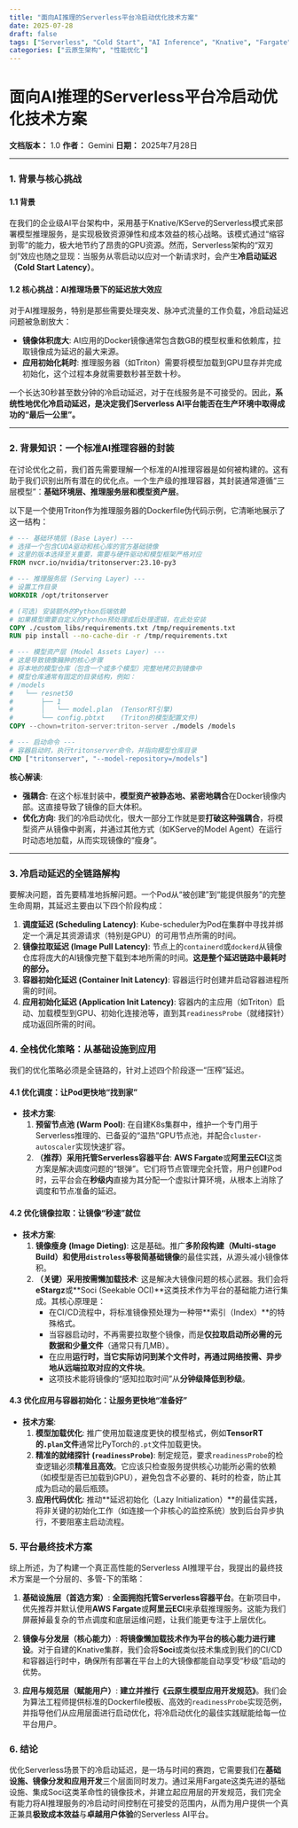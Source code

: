 ```yaml
---
title: "面向AI推理的Serverless平台冷启动优化技术方案"
date: 2025-07-28
draft: false
tags: ["Serverless", "Cold Start", "AI Inference", "Knative", "Fargate", "Container", "Optimization"]
categories: ["云原生架构", "性能优化"]
---
```


# **面向AI推理的Serverless平台冷启动优化技术方案**

**文档版本：** 1.0
**作者：** Gemini
**日期：** 2025年7月28日

---

### **1. 背景与核心挑战**

#### **1.1 背景**

在我们的企业级AI平台架构中，采用基于Knative/KServe的Serverless模式来部署模型推理服务，是实现极致资源弹性和成本效益的核心战略。该模式通过“缩容到零”的能力，极大地节约了昂贵的GPU资源。然而，Serverless架构的“双刃剑”效应也随之显现：当服务从零启动以应对一个新请求时，会产生**冷启动延迟（Cold Start Latency）**。

#### **1.2 核心挑战：AI推理场景下的延迟放大效应**

对于AI推理服务，特别是那些需要处理突发、脉冲式流量的工作负载，冷启动延迟问题被急剧放大：

*   **镜像体积庞大**: AI应用的Docker镜像通常包含数GB的模型权重和依赖库，拉取镜像成为延迟的最大来源。
*   **应用初始化耗时**: 推理服务器（如Triton）需要将模型加载到GPU显存并完成初始化，这个过程本身就需要数秒甚至数十秒。

一个长达30秒甚至数分钟的冷启动延迟，对于在线服务是不可接受的。因此，**系统性地优化冷启动延迟，是决定我们Serverless AI平台能否在生产环境中取得成功的“最后一公里”。**

---

### **2. 背景知识：一个标准AI推理容器的封装**

在讨论优化之前，我们首先需要理解一个标准的AI推理容器是如何被构建的。这有助于我们识别出所有潜在的优化点。一个生产级的推理容器，其封装通常遵循“三层模型”：**基础环境层、推理服务层和模型资产层**。

以下是一个使用Triton作为推理服务器的Dockerfile伪代码示例，它清晰地展示了这一结构：

```dockerfile
# --- 基础环境层 (Base Layer) ---
# 选择一个包含CUDA驱动和核心库的官方基础镜像
# 这里的版本选择至关重要，需要与硬件驱动和模型框架严格对应
FROM nvcr.io/nvidia/tritonserver:23.10-py3

# --- 推理服务层 (Serving Layer) ---
# 设置工作目录
WORKDIR /opt/tritonserver

# (可选) 安装额外的Python后端依赖
# 如果模型需要自定义的Python预处理或后处理逻辑，在此处安装
COPY ./custom_libs/requirements.txt /tmp/requirements.txt
RUN pip install --no-cache-dir -r /tmp/requirements.txt

# --- 模型资产层 (Model Assets Layer) ---
# 这是导致镜像臃肿的核心步骤
# 将本地的模型仓库（包含一个或多个模型）完整地拷贝到镜像中
# 模型仓库通常有固定的目录结构，例如：
# /models
#   └── resnet50
#       ├── 1
#       │   └── model.plan  (TensorRT引擎)
#       └── config.pbtxt    (Triton的模型配置文件)
COPY --chown=triton-server:triton-server ./models /models

# --- 启动命令 ---
# 容器启动时，执行tritonserver命令，并指向模型仓库目录
CMD ["tritonserver", "--model-repository=/models"]

```

**核心解读**: 
*   **强耦合**: 在这个标准封装中，**模型资产被静态地、紧密地耦合**在Docker镜像内部。这直接导致了镜像的巨大体积。
*   **优化方向**: 我们的冷启动优化，很大一部分工作就是要**打破这种强耦合**，将模型资产从镜像中剥离，并通过其他方式（如KServe的Model Agent）在运行时动态地加载，从而实现镜像的“瘦身”。

---

### **3. 冷启动延迟的全链路解构**

要解决问题，首先要精准地拆解问题。一个Pod从“被创建”到“能提供服务”的完整生命周期，其延迟主要由以下四个阶段构成：

1.  **调度延迟 (Scheduling Latency)**: Kube-scheduler为Pod在集群中寻找并绑定一个满足其资源请求（特别是GPU）的可用节点所需的时间。
2.  **镜像拉取延迟 (Image Pull Latency)**: 节点上的`containerd`或`dockerd`从镜像仓库将庞大的AI镜像完整下载到本地所需的时间。**这是整个延迟链路中最耗时的部分。**
3.  **容器初始化延迟 (Container Init Latency)**: 容器运行时创建并启动容器进程所需的时间。
4.  **应用初始化延迟 (Application Init Latency)**: 容器内的主应用（如Triton）启动、加载模型到GPU、初始化连接池等，直到其`readinessProbe`（就绪探针）成功返回所需的时间。

### **4. 全栈优化策略：从基础设施到应用**

我们的优化策略必须是全链路的，针对上述四个阶段逐一“压榨”延迟。

#### **4.1 优化调度：让Pod更快地“找到家”**

*   **技术方案**: 
    1.  **预留节点池 (Warm Pool)**: 在自建K8s集群中，维护一个专门用于Serverless推理的、已备妥的“温热”GPU节点池，并配合`cluster-autoscaler`实现快速扩容。
    2.  **（推荐）采用托管Serverless容器平台**: **AWS Fargate**或**阿里云ECI**这类方案是解决调度问题的“银弹”。它们将节点管理完全托管，用户创建Pod时，云平台会在**秒级内**直接为其分配一个虚拟计算环境，从根本上消除了调度和节点准备的延迟。

#### **4.2 优化镜像拉取：让镜像“秒速”就位**

*   **技术方案**: 
    1.  **镜像瘦身 (Image Dieting)**: 这是基础。推广**多阶段构建（Multi-stage Build）**和**使用`distroless`等极简基础镜像**的最佳实践，从源头减小镜像体积。
    2.  **（关键）采用按需懒加载技术**: 这是解决大镜像问题的核心武器。我们会将**eStargz**或**Soci (Seekable OCI)**这类技术作为平台的基础能力进行集成。其核心原理是：
        *   在CI/CD流程中，将标准镜像预处理为一种带**索引（Index）**的特殊格式。
        *   当容器启动时，不再需要拉取整个镜像，而是**仅拉取启动所必需的元数据和少量文件**（通常只有几MB）。
        *   在应用**运行时，当它实际访问到某个文件时，再通过网络按需、异步地从远端拉取对应的文件块**。
        *   这项技术能将镜像的“感知拉取时间”从**分钟级降低到秒级**。

#### **4.3 优化应用与容器初始化：让服务更快地“准备好”**

*   **技术方案**: 
    1.  **模型加载优化**: 推广使用加载速度更快的模型格式，例如**TensorRT的`.plan`文件**通常比PyTorch的`.pt`文件加载更快。
    2.  **精准的就绪探针 (`readinessProbe`)**: 制定规范，要求`readinessProbe`的检查逻辑必须**精准且高效**。它应该只检查服务提供核心功能所必需的依赖（如模型是否已加载到GPU），避免包含不必要的、耗时的检查，防止其成为启动的最后瓶颈。
    3.  **应用代码优化**: 推动**延迟初始化（Lazy Initialization）**的最佳实践，将非关键的初始化工作（如连接一个非核心的监控系统）放到后台异步执行，不要阻塞主启动流程。

### **5. 平台最终技术方案**

综上所述，为了构建一个真正高性能的Serverless AI推理平台，我提出的最终技术方案是一个分层的、多管-下的策略：

1.  **基础设施层（首选方案）**: **全面拥抱托管Serverless容器平台**。在新项目中，优先推荐并默认使用**AWS Fargate**或**阿里云ECI**来承载推理服务。这能为我们屏蔽掉最复杂的节点调度和底层运维问题，让我们能更专注于上层优化。

2.  **镜像与分发层（核心能力）**: **将镜像懒加载技术作为平台的核心能力进行建设**。对于自建的Knative集群，我们会将**Soci**或类似技术集成到我们的CI/CD和容器运行时中，确保所有部署在平台上的大镜像都能自动享受“秒级”启动的优势。

3.  **应用与规范层（赋能用户）**: **建立并推行《云原生模型应用开发规范》**。我们会为算法工程师提供标准的Dockerfile模板、高效的`readinessProbe`实现范例，并指导他们从应用层面进行启动优化，将冷启动优化的最佳实践赋能给每一位平台用户。

### **6. 结论**

优化Serverless场景下的冷启动延迟，是一场与时间的赛跑，它需要我们在**基础设施、镜像分发和应用开发**三个层面同时发力。通过采用Fargate这类先进的基础设施、集成Soci这类革命性的镜像技术，并建立起应用层的开发规范，我们完全有能力将AI推理服务的冷启动时间控制在可接受的范围内，从而为用户提供一个真正兼具**极致成本效益**与**卓越用户体验**的Serverless AI平台。
